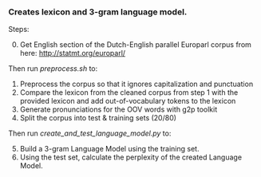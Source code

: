 ### Creates lexicon and 3-gram language model.
Steps:

0) Get English section of the Dutch-English parallel Europarl corpus from here: http://statmt.org/europarl/

Then run _preprocess.sh_ to:

1) Preprocess the corpus so that it ignores capitalization and punctuation
2) Compare the lexicon from the cleaned corpus from step 1 with the provided lexicon and add out-of-vocabulary tokens to the lexicon
3) Generate pronunciations for the OOV words with g2p toolkit
4) Split the corpus into test & training sets (20/80)

Then run _create_and_test_language_model.py_ to:

5) Build a 3-gram Language Model using the training set.
6) Using the test set, calculate the perplexity of the created Language Model.


